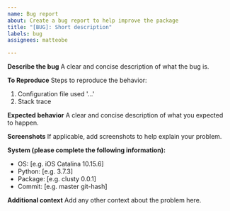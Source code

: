 ```yaml
---
name: Bug report
about: Create a bug report to help improve the package
title: "[BUG]: Short description"
labels: bug
assignees: matteobe

---
```


**Describe the bug**
A clear and concise description of what the bug is.

**To Reproduce**
Steps to reproduce the behavior:
1. Configuration file used '...'
2. Stack trace

**Expected behavior**
A clear and concise description of what you expected to happen.

**Screenshots**
If applicable, add screenshots to help explain your problem.

**System (please complete the following information):**
 - OS: [e.g. iOS Catalina 10.15.6]
 - Python: [e.g. 3.7.3]
 - Package: [e.g. clusty 0.0.1]
 - Commit: [e.g. master git-hash]

**Additional context**
Add any other context about the problem here.
